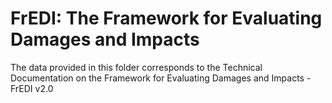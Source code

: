 # FrEDI: The Framework for Evaluating Damages and Impacts
The data provided in this folder corresponds to the Technical Documentation on the Framework for Evaluating Damages and Impacts - FrEDI v2.0
